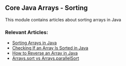 ## Core Java Arrays - Sorting

This module contains articles about sorting arrays in Java

### Relevant Articles: 
- [Sorting Arrays in Java](https://www.baeldung.com/java-sorting-arrays)
- [Checking If an Array Is Sorted in Java](https://www.baeldung.com/java-check-sorted-array)
- [How to Reverse an Array in Java](https://www.baeldung.com/java-invert-array)
- [Arrays.sort vs Arrays.parallelSort](https://www.baeldung.com/java-arrays-sort-vs-parallelsort)
